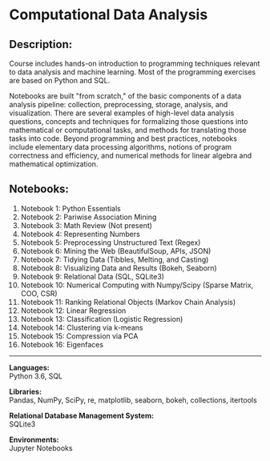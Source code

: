 # Computational Data Analysis

## Description:
Course includes hands-on introduction to programming techniques relevant to data analysis and machine learning. Most of the programming exercises are based on Python and SQL.

Notebooks are built "from scratch," of the basic components of a data analysis pipeline: collection, preprocessing, storage, analysis, and visualization. There are several examples of high-level data analysis questions, concepts and techniques for formalizing those questions into mathematical or computational tasks, and methods for translating those tasks into code. Beyond programming and best practices, notebooks include elementary data processing algorithms, notions of program correctness and efficiency, and numerical methods for linear
algebra and mathematical optimization.


## Notebooks:

1. Notebook 1: Python Essentials
2. Notebook 2: Pariwise Association Mining
3. Notebook 3: Math Review (Not present)
4. Notebook 4: Representing Numbers 
5. Notebook 5: Preprocessing Unstructured Text (Regex)
6. Notebook 6: Mining the Web (BeautifulSoup, APIs, JSON)
7. Notebook 7: Tidying Data (Tibbles, Melting, and Casting)
8. Notebook 8: Visualizing Data and Results (Bokeh, Seaborn)
9. Notebook 9: Relational Data (SQL, SQLite3)
10. Notebook 10: Numerical Computing with Numpy/Scipy (Sparse Matrix, COO, CSR)
11. Notebook 11: Ranking Relational Objects (Markov Chain Analysis)
12. Notebook 12: Linear Regression
13. Notebook 13: Classification (Logistic Regression)
14. Notebook 14: Clustering via k-means
15. Notebook 15: Compression via PCA
16. Notebook 16: Eigenfaces

---

**Languages:**  
Python 3.6, SQL 

**Libraries:**  
Pandas, NumPy, SciPy, re, matplotlib, seaborn, bokeh, collections, itertools

**Relational Database Management System:**  
SQLite3

**Environments:**  
Jupyter Notebooks
